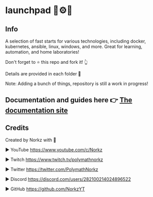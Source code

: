 # launchpad 📝⚙🚀

## Info

A selection of fast starts for various technologies, including docker, kubernetes, ansible, linux, windows, and more. Great for learning, automation, and home laboratories!

Don't forget to ⭐ this repo and fork it! 👆

Details are provided in each folder 📁

Note: Adding a bunch of things, repository is still a work in progress!

## Documentation and guides here 👉 [The documentation site](https://docs.pcscorp.dev/)

## Credits

Created by Norkz with 💛

► YouTube <https://www.youtube.com/c/Norkz>

► Twitch <https://www.twitch.tv/polymathnorkz>

► Twitter  <https://twitter.com/PolymathNorkz>

► Discord <https://discord.com/users/282100214024896522>

► GitHub <https://github.com/NorkzYT>
